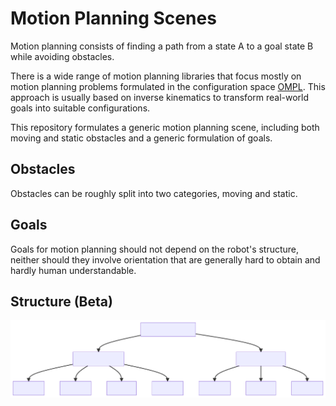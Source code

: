 # Motion Planning Scenes

Motion planning consists of finding a path from a state A to a goal state B while avoiding
obstacles.

There is a wide range of motion planning libraries that focus mostly on motion planning problems
formulated in the configuration space [OMPL](https://ompl.kavrakilab.org/). This approach
is usually based on inverse kinematics to transform real-world goals into suitable
configurations. 

This repository formulates a generic motion planning scene, including both moving and
static obstacles and a generic formulation of goals.

## Obstacles

Obstacles can be roughly split into two categories, moving and static.

## Goals

Goals for motion planning should not depend on the robot's structure, neither should they
involve orientation that are generally hard to obtain and hardly human understandable.

## Structure (Beta)

![Structure (by mermaid)](./assets/overview.svg)
